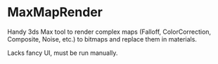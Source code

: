 # MaxMapRender
Handy 3ds Max tool to render complex maps (Falloff, ColorCorrection, Composite, Noise, etc.) to bitmaps and replace them in materials.

Lacks fancy UI, must be run manually.
